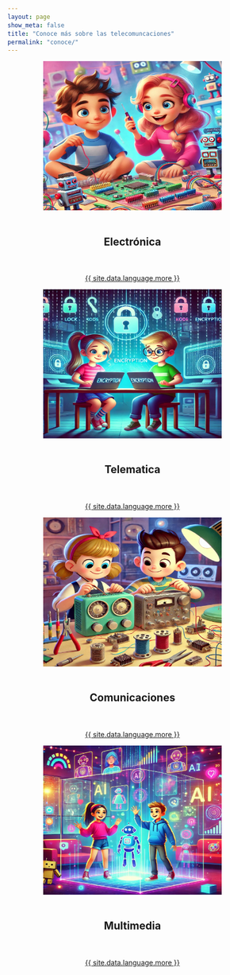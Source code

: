 ```yaml
---
layout: page
show_meta: false
title: "Conoce más sobre las telecomuncaciones"
permalink: "conoce/"
--- 
```

<style>
	.frontpage-container {
	  display: grid;
	  grid-template-columns: repeat(2, 1fr); /* Dos columnas de igual tamaño */
	  gap: 20px; /* Espacio entre los widgets */
	  margin: 0 auto; /* Centra el contenedor horizontalmente */
	}
  
	.frontpage-widget {
	  text-align: center; /* Centra el contenido dentro del widget */
	  display: center;
	  flex-direction: column;
	  align-items: center;
	}
</style>

<section id="conociendo" class="banner">
    <div class="row t30">
    <div class="small-12 medium-6 large-6 columns frontpage-widget">
        <img src="/images/electronica.jpg"  alt="" style="height: 300px; width: 360px;" />
        <h2 class="font-size-h3 t10" >Electrónica</h2>
        <p><a class="button" href="https://carmenguidet.github.io/conoce/electronica" >{{ site.data.language.more }}</a></p>
    </div>
    <div class="small-12 medium-6 large-6 columns frontpage-widget">
        <img src="/images/telematica.jpg" alt="" style="height: 300px; width: 360px;" />
        <h2 class="font-size-h3 t10">Telematica</h2>
        <p><a class="button" href="https://carmenguidet.github.io/conoce/telematica" >{{ site.data.language.more }}</a></p>
    </div>
    <div class="small-12 medium-6 large-6 columns frontpage-widget">
        <img src="/images/comunicaciones.jpg" alt="" style="height: 300px; width: 360px;" />
        <h2 class="font-size-h3 t10">Comunicaciones</h2>
        <p><a class="button" href="https://carmenguidet.github.io/conoce/comunicaciones/" >{{ site.data.language.more }}</a></p>
    </div>
    <div class="small-12 medium-6 large-6 columns frontpage-widget">
        <img src="/images/multimedia.jpg" alt="" style="height: 300px; width: 360px;" />
        <h2 class="font-size-h3 t10">Multimedia</h2>
        <p><a class="button" href="https://carmenguidet.github.io/conoce/multimedia/" >{{ site.data.language.more }}</a></p>
    </div>
    </div> 
</section>